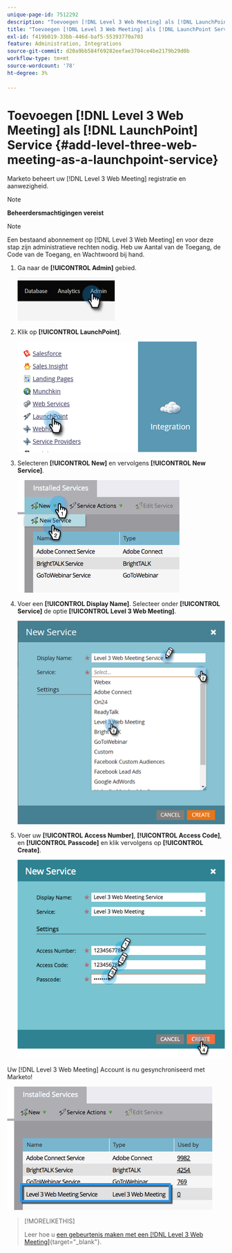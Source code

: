 ```yaml
---
unique-page-id: 7512292
description: "Toevoegen [!DNL Level 3 Web Meeting] als [!DNL LaunchPoint] Service - Marketo Docs - Productdocumentatie"
title: "Toevoegen [!DNL Level 3 Web Meeting] als [!DNL LaunchPoint Service]"
exl-id: f419b019-33bb-446d-baf5-55393770a703
feature: Administration, Integrations
source-git-commit: d20a9bb584f69282eefae3704ce4be2179b29d0b
workflow-type: tm+mt
source-wordcount: '78'
ht-degree: 3%

---
```


# Toevoegen [!DNL Level 3 Web Meeting] als [!DNL LaunchPoint] Service {#add-level-three-web-meeting-as-a-launchpoint-service}

Marketo beheert uw [!DNL Level 3 Web Meeting] registratie en aanwezigheid.

>[!NOTE]
>
>**Beheerdersmachtigingen vereist**

>[!NOTE]
>
>Een bestaand abonnement op [!DNL Level 3 Web Meeting] en voor deze stap zijn administratieve rechten nodig. Heb uw Aantal van de Toegang, de Code van de Toegang, en Wachtwoord bij hand.

1. Ga naar de **[!UICONTROL Admin]** gebied.

   ![](assets/add-level-three-web-meeting-as-a-launchpoint-service-1.png)

1. Klik op **[!UICONTROL LaunchPoint]**.

   ![](assets/add-level-three-web-meeting-as-a-launchpoint-service-2.png)

1. Selecteren **[!UICONTROL New]** en vervolgens **[!UICONTROL New Service]**.

   ![](assets/add-level-three-web-meeting-as-a-launchpoint-service-3.png)

1. Voer een **[!UICONTROL Display Name]**. Selecteer onder **[!UICONTROL Service]** de optie **[!UICONTROL Level 3 Web Meeting]**.

   ![](assets/add-level-three-web-meeting-as-a-launchpoint-service-4.png)

1. Voer uw **[!UICONTROL Access Number]**, **[!UICONTROL Access Code]**, en **[!UICONTROL Passcode]** en klik vervolgens op **[!UICONTROL Create]**.

   ![](assets/add-level-three-web-meeting-as-a-launchpoint-service-5.png)

Uw [!DNL Level 3 Web Meeting] Account is nu gesynchroniseerd met Marketo!

![](assets/add-level-three-web-meeting-as-a-launchpoint-service-6.png)

>[!MORELIKETHIS]
>
>Leer hoe u [een gebeurtenis maken met een [!DNL Level 3 Web Meeting]](/help/marketo/product-docs/demand-generation/events/create-an-event/create-an-event-with-level-3-web-meeting.md){target="_blank"}.
